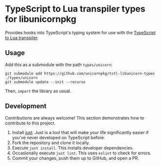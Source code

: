 # TypeScript to Lua transpiler types for libunicornpkg

Provides hooks into TypeScript's typing system for use with the [TypeScript to Lua transpiler](https://typescripttolua.github.io).

## Usage

Add this as a submodule with the path `types/unicorn`:

```
git submodule add https://github.com/unicornpkg/tstl-libunicorn-types ./types/unicorn
git submodule update --init --recurse
```

Then, `import` the library as usual.

## Development

Contributions are always welcome! This section demonstrates how to contribute to this project.

1. Install [just](https://github.com/casey/just). Just is a tool that will make your life significantly easier if you've never developed on TypeScript before.
2. Fork the repository and clone it locally.
3. Execute `just install`. This installs developer dependencies.
4. Occasionally execute `just lint`. This uses `eslint` to check for errors.
5. Commit your changes, push them up to GitHub, and open a PR.
